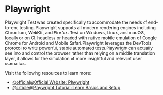 # Playwright

Playwright Test was created specifically to accommodate the needs of end-to-end testing. Playwright supports all modern rendering engines including Chromium, WebKit, and Firefox. Test on Windows, Linux, and macOS, locally or on CI, headless or headed with native mobile emulation of Google Chrome for Android and Mobile Safari.Playwright leverages the DevTools protocol to write powerful, stable automated tests.Playwright can actually see into and control the browser rather than relying on a middle translation layer, it allows for the simulation of more insightful and relevant user scenarios.

Visit the following resources to learn more:

- [@official@Official Website: Playwright](https://playwright.dev/)
- [@article@Playwright Tutorial: Learn Basics and Setup](https://www.browserstack.com/guide/playwright-tutorial)
